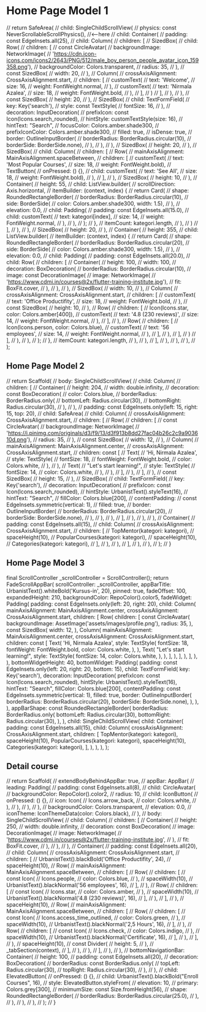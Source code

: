 # Home Page Model 1
// return SafeArea(
    //   child: SingleChildScrollView(
    //     physics: const NeverScrollableScrollPhysics(), //<--here
    //     child: Container(
    //       padding: const EdgeInsets.all(25),
    //       child: Column(
    //         children: [
    //           SizedBox(
    //             child: Row(
    //               children: [
    //                 const CircleAvatar(
    //                   backgroundImage: NetworkImage(
    //                       'https://cdn.icon-icons.com/icons2/2643/PNG/512/male_boy_person_people_avatar_icon_159358.png'),
    //                   backgroundColor: Colors.transparent,
    //                   radius: 35,
    //                 ),
    //                 const SizedBox(
    //                   width: 20,
    //                 ),
    //                 Column(
    //                   crossAxisAlignment: CrossAxisAlignment.start,
    //                   children: [
    //                     customText(
    //                       text: 'Welcome',
    //                       size: 16,
    //                       weight: FontWeight.normal,
    //                     ),
    //                     customText(
    //                       text: 'Nirmala Azalea',
    //                       size: 18,
    //                       weight: FontWeight.bold,
    //                     ),
    //                   ],
    //                 )
    //               ],
    //             ),
    //           ),
    //           const SizedBox(
    //             height: 20,
    //           ),
    //           SizedBox(
    //             child: TextFormField(
    //               key: Key('search'),
    //               style: const TextStyle(
    //                 fontSize: 16,
    //               ),
    //               decoration: InputDecoration(
    //                 prefixIcon: const Icon(Icons.search_rounded),
    //                 hintStyle: customTextStyle(size: 16),
    //                 hintText: "Search",
    //                 focusColor: Colors.amber.shade300,
    //                 prefixIconColor: Colors.amber.shade300,
    //                 filled: true,
    //                 isDense: true,
    //                 border: OutlineInputBorder(
    //                     borderRadius: BorderRadius.circular(10),
    //                     borderSide: BorderSide.none),
    //               ),
    //             ),
    //           ),
    //           SizedBox(
    //             height: 20,
    //           ),
    //           SizedBox(
    //             child: Column(
    //               children: [
    //                 Row(
    //                   mainAxisAlignment: MainAxisAlignment.spaceBetween,
    //                   children: [
    //                     customText(
    //                         text: 'Most Popular Courses',
    //                         size: 18,
    //                         weight: FontWeight.bold),
    //                     TextButton(
    //                       onPressed: () {},
    //                       child: customText(
    //                           text: 'See All',
    //                           size: 18,
    //                           weight: FontWeight.bold),
    //                     ),
    //                   ],
    //                 ),
    //                 SizedBox(
    //                   height: 10,
    //                 ),
    //                 Container(
    //                   height: 55,
    //                   child: ListView.builder(
    //                     scrollDirection: Axis.horizontal,
    //                     itemBuilder: (context, index) {
    //                       return Card(
    //                         shape: RoundedRectangleBorder(
    //                           borderRadius: BorderRadius.circular(10),
    //                           side: BorderSide(
    //                               color: Colors.amber.shade300, width: 1.5),
    //                         ),
    //                         elevation: 0.0,
    //                         child: Padding(
    //                           padding: const EdgeInsets.all(15.0),
    //                           child: customText(
    //                             text: kategori[index],
    //                             size: 14,
    //                             weight: FontWeight.normal,
    //                           ),
    //                         ),
    //                       );
    //                     },
    //                     itemCount: kategori.length,
    //                   ),
    //                 )
    //               ],
    //             ),
    //           ),
    //           SizedBox(
    //             height: 20,
    //           ),
    //           Container(
    //             height: 355,
    //             child: ListView.builder(
    //               itemBuilder: (context, index) {
    //                 return Card(
    //                   shape: RoundedRectangleBorder(
    //                     borderRadius: BorderRadius.circular(20),
    //                     side: BorderSide(
    //                         color: Colors.amber.shade300, width: 1.5),
    //                   ),
    //                   elevation: 0.0,
    //                   child: Padding(
    //                     padding: const EdgeInsets.all(20.0),
    //                     child: Row(
    //                       children: [
    //                         Container(
    //                           height: 100,
    //                           width: 100,
    //                           decoration: BoxDecoration(
    //                             borderRadius: BorderRadius.circular(10),
    //                             image: const DecorationImage(
    //                               image: NetworkImage(
    //                                   'https://www.cdmi.in/courses@2x/flutter-training-institute.jpg'),
    //                               fit: BoxFit.cover,
    //                             ),
    //                           ),
    //                         ),
    //                         SizedBox(
    //                           width: 10,
    //                         ),
    //                         Column(
    //                           crossAxisAlignment: CrossAxisAlignment.start,
    //                           children: [
    //                             customText(
    //                               text: 'Office Productifity',
    //                               size: 18,
    //                               weight: FontWeight.bold,
    //                             ),
    //                             const SizedBox(
    //                               height: 10,
    //                             ),
    //                             Row(
    //                               children: [
    //                                 Icon(Icons.star, color: Colors.amber[400]),
    //                                 customText(
    //                                   text: '4.8 (230 reviews)',
    //                                   size: 14,
    //                                   weight: FontWeight.normal,
    //                                 ),
    //                               ],
    //                             ),
    //                             Row(
    //                               children: [
    //                                 Icon(Icons.person, color: Colors.blue),
    //                                 customText(
    //                                   text: '56 employees',
    //                                   size: 14,
    //                                   weight: FontWeight.normal,
    //                                 ),
    //                               ],
    //                             ),
    //                           ],
    //                         )
    //                       ],
    //                     ),
    //                   ),
    //                 );
    //               },
    //               itemCount: kategori.length,
    //             ),
    //           ),
    //         ],
    //       ),
    //     ),
    //   ),
    // );

## Home Page Model 2

//   return Scaffold(
    //     body: SingleChildScrollView(
    //       child: Column(
    //         children: [
    //           Container(
    //             height: 204,
    //             width: double.infinity,
    //             decoration: const BoxDecoration(
    //               color: Colors.blue,
    //               borderRadius: BorderRadius.only(
    //                 bottomLeft: Radius.circular(30),
    //                 bottomRight: Radius.circular(30),
    //               ),
    //             ),
    //             padding: const EdgeInsets.only(left: 15, right: 15, top: 20),
    //             child: SafeArea(
    //               child: Column(
    //                 crossAxisAlignment: CrossAxisAlignment.start,
    //                 children: [
    //                   Row(
    //                     children: [
    //                       const CircleAvatar(
    //                         backgroundImage: NetworkImage(
    //                             'https://i.pinimg.com/originals/d3/f9/13/d3f913b8dd27fac04b26c2c9a903610d.png'),
    //                         radius: 35,
    //                       ),
    //                       const SizedBox(
    //                         width: 12,
    //                       ),
    //                       Column(
    //                         mainAxisAlignment: MainAxisAlignment.center,
    //                         crossAxisAlignment: CrossAxisAlignment.start,
    //                         children: const [
    //                           Text(
    //                             'Hi, Nirmala Azalea',
    //                             style: TextStyle(
    //                               fontSize: 18,
    //                               fontWeight: FontWeight.bold,
    //                               color: Colors.white,
    //                             ),
    //                           ),
    //                           Text(
    //                             "Let's start learning!",
    //                             style: TextStyle(
    //                               fontSize: 14,
    //                               color: Colors.white,
    //                             ),
    //                           ),
    //                         ],
    //                       ),
    //                     ],
    //                   ),
    //                   const SizedBox(
    //                     height: 15,
    //                   ),
    //                   SizedBox(
    //                     child: TextFormField(
    //                       key: Key('search'),
    //                       decoration: InputDecoration(
    //                         prefixIcon: const Icon(Icons.search_rounded),
    //                         hintStyle: UrbanistText().styleText(16),
    //                         hintText: "Search",
    //                         fillColor: Colors.blue[200],
    //                         contentPadding:
    //                             const EdgeInsets.symmetric(vertical: 1),
    //                         filled: true,
    //                         border: OutlineInputBorder(
    //                             borderRadius: BorderRadius.circular(20),
    //                             borderSide: BorderSide.none),
    //                       ),
    //                     ),
    //                   ),
    //                 ],
    //               ),
    //             ),
    //           ),
    //           Container(
    //             padding: const EdgeInsets.all(15),
    //             child: Column(
    //               crossAxisAlignment: CrossAxisAlignment.start,
    //               children: [
    //                 TopMentor(kategori: kategori),
    //                 spaceHeight(10),
    //                 PopularCourses(kategori: kategori),
    //                 spaceHeight(10),
    //                 Categories(kategori: kategori),
    //               ],
    //             ),
    //           ),
    //         ],
    //       ),
    //     ),
    //   );
    // }

## Home Page Model 3
final ScrollController _scrollController = ScrollController();
    return FadeScrollAppBar(
      scrollController: _scrollController,
      appBarTitle: UrbanistText().whiteBold('Kursus-in', 20),
      pinned: true,
      fadeOffset: 100,
      expandedHeight: 210,
      backgroundColor: RepoColor().color5,
      fadeWidget: Padding(
        padding: const EdgeInsets.only(left: 20, right: 20),
        child: Column(
          mainAxisAlignment: MainAxisAlignment.center,
          crossAxisAlignment: CrossAxisAlignment.start,
          children: [
            Row(
              children: [
                const CircleAvatar(
                  backgroundImage: AssetImage('assets/images/profile.png'),
                  radius: 35,
                ),
                const SizedBox(
                  width: 12,
                ),
                Column(
                  mainAxisAlignment: MainAxisAlignment.center,
                  crossAxisAlignment: CrossAxisAlignment.start,
                  children: const [
                    Text(
                      'Hi, Nirmala Azalea',
                      style: TextStyle(
                        fontSize: 18,
                        fontWeight: FontWeight.bold,
                        color: Colors.white,
                      ),
                    ),
                    Text(
                      "Let's start learning!",
                      style: TextStyle(
                        fontSize: 14,
                        color: Colors.white,
                      ),
                    ),
                  ],
                ),
              ],
            ),
          ],
        ),
      ),
      bottomWidgetHeight: 40,
      bottomWidget: Padding(
        padding: const EdgeInsets.only(left: 20, right: 20, bottom: 15),
        child: TextFormField(
          key: Key('search'),
          decoration: InputDecoration(
            prefixIcon: const Icon(Icons.search_rounded),
            hintStyle: UrbanistText().styleText(16),
            hintText: "Search",
            fillColor: Colors.blue[200],
            contentPadding: const EdgeInsets.symmetric(vertical: 1),
            filled: true,
            border: OutlineInputBorder(
                borderRadius: BorderRadius.circular(20),
                borderSide: BorderSide.none),
          ),
        ),
      ),
      appBarShape: const RoundedRectangleBorder(
        borderRadius: BorderRadius.only(
          bottomLeft: Radius.circular(30),
          bottomRight: Radius.circular(30),
        ),
      ),
      child: SingleChildScrollView(
        child: Container(
          padding: const EdgeInsets.all(15),
          child: Column(
            crossAxisAlignment: CrossAxisAlignment.start,
            children: [
              TopMentor(kategori: kategori),
              spaceHeight(10),
              PopularCourses(kategori: kategori),
              spaceHeight(10),
              Categories(kategori: kategori),
            ],
          ),
        ),
      ),
    );

## Detail course
//   return Scaffold(
    //     extendBodyBehindAppBar: true,
    //     appBar: AppBar(
    //       leading: Padding(
    //         padding: const EdgeInsets.all(8),
    //         child: CircleAvatar(
    //           backgroundColor: RepoColor().color2,
    //           radius: 10,
    //           child: IconButton(
    //             onPressed: () {},
    //             icon: Icon(
    //               Icons.arrow_back,
    //               color: Colors.white,
    //             ),
    //           ),
    //         ),
    //       ),
    //       backgroundColor: Colors.transparent,
    //       elevation: 0.0,
    //       iconTheme: IconThemeData(color: Colors.black),
    //     ),
    //     body: SingleChildScrollView(
    //       child: Column(
    //         children: [
    //           Container(
    //             height: 250,
    //             width: double.infinity,
    //             decoration: const BoxDecoration(
    //               image: DecorationImage(
    //                 image: NetworkImage(
    //                   'https://www.cdmi.in/courses@2x/flutter-training-institute.jpg',
    //                 ),
    //                 fit: BoxFit.cover,
    //               ),
    //             ),
    //           ),
    //           Container(
    //             padding: const EdgeInsets.all(20),
    //             child: Column(
    //               crossAxisAlignment: CrossAxisAlignment.start,
    //               children: [
    //                 UrbanistText().blackBold('Office Productifity', 24),
    //                 spaceHeight(10),
    //                 Row(
    //                   mainAxisAlignment: MainAxisAlignment.spaceBetween,
    //                   children: [
    //                     Row(
    //                       children: [
    //                         const Icon(
    //                           Icons.people,
    //                           color: Colors.blue,
    //                         ),
    //                         spaceWidth(10),
    //                         UrbanistText().blackNormal('56 employees', 16),
    //                       ],
    //                     ),
    //                     Row(
    //                       children: [
    //                         const Icon(
    //                           Icons.star,
    //                           color: Colors.amber,
    //                         ),
    //                         spaceWidth(10),
    //                         UrbanistText().blackNormal('4.8 (230 reviews)', 16),
    //                       ],
    //                     ),
    //                   ],
    //                 ),
    //                 spaceHeight(10),
    //                 Row(
    //                   mainAxisAlignment: MainAxisAlignment.spaceBetween,
    //                   children: [
    //                     Row(
    //                       children: [
    //                         const Icon(
    //                           Icons.access_time_outlined,
    //                           color: Colors.green,
    //                         ),
    //                         spaceWidth(10),
    //                         UrbanistText().blackNormal('2,5 Hours', 16),
    //                       ],
    //                     ),
    //                     Row(
    //                       children: [
    //                         const Icon(
    //                           Icons.check,
    //                           color: Colors.indigo,
    //                         ),
    //                         spaceWidth(10),
    //                         UrbanistText().blackNormal('Certificate', 16),
    //                       ],
    //                     ),
    //                   ],
    //                 ),
    //                 spaceHeight(10),
    //                 const Divider(
    //                   height: 5,
    //                 ),
    //                 _tabSection(context),
    //               ],
    //             ),
    //           ),
    //         ],
    //       ),
    //     ),
    //     bottomNavigationBar: Container(
    //       height: 100,
    //       padding: const EdgeInsets.all(20),
    //       decoration: BoxDecoration(
    //         borderRadius: const BorderRadius.only(
    //           topLeft: Radius.circular(30),
    //           topRight: Radius.circular(30),
    //         ),
    //       ),
    //       child: ElevatedButton(
    //         onPressed: () {},
    //         child: UrbanistText().blackBold("Enroll Courses", 16),
    //         style: ElevatedButton.styleFrom(
    //           elevation: 10,
    //           primary: Colors.grey[300],
    //           minimumSize: const Size.fromHeight(56),
    //           shape: RoundedRectangleBorder(
    //             borderRadius: BorderRadius.circular(25.0),
    //           ),
    //         ),
    //       ),
    //     ),
    //   );
    // }